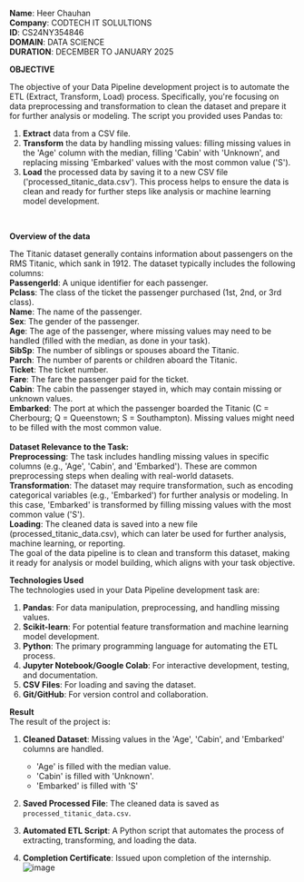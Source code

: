 **Name**: Heer Chauhan <br>
**Company**: CODTECH IT SOLULTIONS <br>
**ID**: CS24NY354846 <br>
**DOMAIN**: DATA SCIENCE <br>
**DURATION**: DECEMBER TO JANUARY 2025 <br>

**OBJECTIVE** <br>

The objective of your Data Pipeline development project is to automate the ETL (Extract, Transform, Load) process. Specifically, you're focusing on data preprocessing and transformation to clean the dataset and prepare it for further analysis or modeling. The script you provided uses Pandas to:
<br>
1. **Extract** data from a CSV file.
2. **Transform** the data by handling missing values: filling missing values in the 'Age' column with the median, filling 'Cabin' with 'Unknown', and replacing missing 'Embarked' values with the most common value ('S').
3. **Load** the processed data by saving it to a new CSV file ('processed_titanic_data.csv').
This process helps to ensure the data is clean and ready for further steps like analysis or machine learning model development.
<br>

**Overview of the data** <br>

The Titanic dataset generally contains information about passengers on the RMS Titanic, which sank in 1912. The dataset typically includes the following columns: <br>
**PassengerId**: A unique identifier for each passenger.<br>
**Pclass**: The class of the ticket the passenger purchased (1st, 2nd, or 3rd class).<br>
**Name**: The name of the passenger.<br>
**Sex**: The gender of the passenger.<br>
**Age**: The age of the passenger, where missing values may need to be handled (filled with the median, as done in your task).<br>
**SibSp**: The number of siblings or spouses aboard the Titanic.<br>
**Parch**: The number of parents or children aboard the Titanic.<br>
**Ticket**: The ticket number.<br>
**Fare**: The fare the passenger paid for the ticket.<br>
**Cabin**: The cabin the passenger stayed in, which may contain missing or unknown values.<br>
**Embarked**: The port at which the passenger boarded the Titanic (C = Cherbourg; Q = Queenstown; S = Southampton). Missing values might need to be filled with the most common value. <br>
<br>
**Dataset Relevance to the Task:** <br>
**Preprocessing**: The task includes handling missing values in specific columns (e.g., 'Age', 'Cabin', and 'Embarked'). These are common preprocessing steps when dealing with real-world datasets.<br>
**Transformation**: The dataset may require transformation, such as encoding categorical variables (e.g., 'Embarked') for further analysis or modeling. In this case, 'Embarked' is transformed by filling missing values with the most common value ('S').<br>
**Loading**: The cleaned data is saved into a new file (processed_titanic_data.csv), which can later be used for further analysis, machine learning, or reporting.<br>
The goal of the data pipeline is to clean and transform this dataset, making it ready for analysis or model building, which aligns with your task objective.<br>

**Technologies Used** <br>
The technologies used in your Data Pipeline development task are:<br>

1. **Pandas**: For data manipulation, preprocessing, and handling missing values.
2. **Scikit-learn**: For potential feature transformation and machine learning model development.
3. **Python**: The primary programming language for automating the ETL process.
4. **Jupyter Notebook/Google Colab**: For interactive development, testing, and documentation.
5. **CSV Files**: For loading and saving the dataset.
6. **Git/GitHub**: For version control and collaboration.<br>

**Result** <br>
The result of the project is:<br>
1. **Cleaned Dataset**: Missing values in the 'Age', 'Cabin', and 'Embarked' columns are handled.
   - 'Age' is filled with the median value.
   - 'Cabin' is filled with 'Unknown'.
   - 'Embarked' is filled with 'S'
2. **Saved Processed File**: The cleaned data is saved as `processed_titanic_data.csv`.

3. **Automated ETL Script**: A Python script that automates the process of extracting, transforming, and loading the data.

4. **Completion Certificate**: Issued upon completion of the internship. <br>
![image](https://github.com/user-attachments/assets/746a2922-413a-4fc8-b161-b4fae0943a66)
